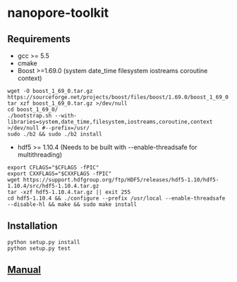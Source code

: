 # nanopore-toolkit
## Requirements
* gcc >= 5.5
* cmake
* Boost >=1.69.0 (system date_time filesystem iostreams coroutine context)
```
wget -O boost_1_69_0.tar.gz https://sourceforge.net/projects/boost/files/boost/1.69.0/boost_1_69_0.tar.gz/download
tar xzf boost_1_69_0.tar.gz >/dev/null
cd boost_1_69_0/
./bootstrap.sh --with-libraries=system,date_time,filesystem,iostreams,coroutine,context >/dev/null #--prefix=/usr/
sudo ./b2 && sudo ./b2 install
```
* hdf5 >= 1.10.4 (Needs to be built with --enable-threadsafe for multithreading)
```
export CFLAGS="$CFLAGS -fPIC"
export CXXFLAGS="$CXXFLAGS -fPIC"
wget https://support.hdfgroup.org/ftp/HDF5/releases/hdf5-1.10/hdf5-1.10.4/src/hdf5-1.10.4.tar.gz
tar -xzf hdf5-1.10.4.tar.gz || exit 255
cd hdf5-1.10.4 && ./configure --prefix /usr/local --enable-threadsafe --disable-hl && make && sudo make install
```

## Installation
```
python setup.py install
python setup.py test
```

## [Manual](Manual.md)
